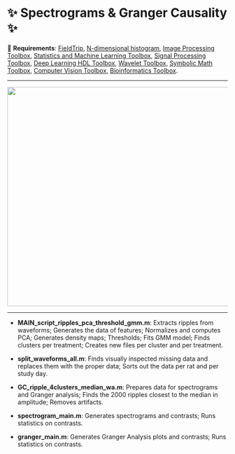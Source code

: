 # :sparkles: Spectrograms & Granger Causality :sparkles:
:pushpin: **Requirements**: [FieldTrip](https://github.com/fieldtrip/fieldtrip), [N-dimensional histogram](https://www.mathworks.com/matlabcentral/fileexchange/23897-n-dimensional-histogram), [Image Processing Toolbox](https://www.mathworks.com/products/image.html), [Statistics and Machine Learning Toolbox](https://www.mathworks.com/products/statistics.html), [Signal Processing Toolbox](https://www.mathworks.com/products/signal.html), [Deep Learning HDL Toolbox](https://www.mathworks.com/products/deep-learning-hdl.html), [Wavelet Toolbox](https://www.mathworks.com/products/wavelet.html), [Symbolic Math Toolbox](https://www.mathworks.com/products/symbolic.html), [Computer Vision Toolbox](https://www.mathworks.com/products/computer-vision.html), [Bioinformatics Toolbox](https://www.mathworks.com/products/bioinfo.html).


------------------------------------

<a href="url"><img src="https://github.com/pelinozsezer/RGS14/blob/main/nonrem_oscillations/Spectrograms%26GrangerCausality/pipeline.png" align="center" height="500" width="525" ></a>

------------------------------------

- **MAIN_script_ripples_pca_threshold_gmm.m**: Extracts ripples from waveforms; Generates the data of features; Normalizes and computes PCA; Generates density maps; Thresholds; Fits GMM model; Finds clusters per treatment; Creates new files per cluster and per treatment.

- **split_waveforms_all.m**: Finds visually inspected missing data and replaces them with the proper data; Sorts out the data per rat and per study day.

- **GC_ripple_4clusters_median_wa.m**: Prepares data for spectrograms and Granger analysis; Finds the 2000 ripples closest to the median in amplitude; Removes artifacts.

- **spectrogram_main.m**: Generates spectrograms and contrasts; Runs statistics on contrasts.

- **granger_main.m**: Generates Granger Analysis plots and contrasts; Runs statistics on contrasts.
